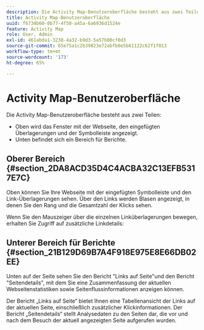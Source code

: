 ```yaml
---
description: Die Activity Map-Benutzeroberfläche besteht aus zwei Teilen
title: Activity Map-Benutzeroberfläche
uuid: f6734b60-0b77-4f50-a45a-6a6936d1524e
feature: Activity Map
role: User, Admin
exl-id: 461abda1-3238-4a32-b9d3-5a57b00cf0d3
source-git-commit: 65e75a1c2b39823e72abfb0e5b61122c62f1f013
workflow-type: tm+mt
source-wordcount: '173'
ht-degree: 65%

---
```


# Activity Map-Benutzeroberfläche

Die Activity Map-Benutzeroberfläche besteht aus zwei Teilen:

* Oben wird das Fenster mit der Webseite, den eingefügten Überlagerungen und der Symbolleiste angezeigt.
* Unten befindet sich ein Bereich für Berichte.

## Oberer Bereich {#section_2DA8ACD35D4C4ACBA32C13EFB5317E7C}

Oben können Sie Ihre Webseite mit der eingefügten Symbolleiste und den Link-Überlagerungen sehen. Über den Links werden Blasen angezeigt, in denen Sie den Rang und die Gesamtzahl der Klicks sehen.

Wenn Sie den Mauszeiger über die einzelnen Linküberlagerungen bewegen, erhalten Sie Zugriff auf zusätzliche Linkdetails:

## Unterer Bereich für Berichte {#section_21B129D69B7A4F918E975E8E66DB02EE}

Unten auf der Seite sehen Sie den Bericht &quot;Links auf Seite&quot;und den Bericht &quot;Seitendetails&quot;, mit dem Sie eine Zusammenfassung der aktuellen Webseitenstatistiken sowie Seitenflussinformationen anzeigen können.

Der Bericht „Links auf Seite“ bietet Ihnen eine Tabellenansicht der Links auf der aktuellen Seite, einschließlich zusätzlicher Klickinformationen. Der Bericht „Seitendetails“ stellt Analysedaten zu den Seiten dar, die vor und nach dem Besuch der aktuell angezeigten Seite aufgerufen wurden.
